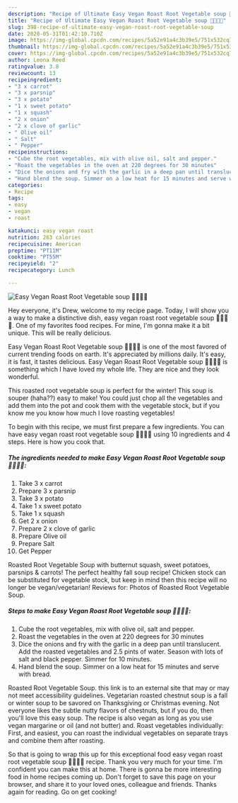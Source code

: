 ```yaml
---
description: "Recipe of Ultimate Easy Vegan Roast Root Vegetable soup 🥕🥔🧅🍠"
title: "Recipe of Ultimate Easy Vegan Roast Root Vegetable soup 🥕🥔🧅🍠"
slug: 398-recipe-of-ultimate-easy-vegan-roast-root-vegetable-soup
date: 2020-05-31T01:42:10.710Z
image: https://img-global.cpcdn.com/recipes/5a52e91a4c3b39e5/751x532cq70/easy-vegan-roast-root-vegetable-soup-🥕🥔🧅🍠-recipe-main-photo.jpg
thumbnail: https://img-global.cpcdn.com/recipes/5a52e91a4c3b39e5/751x532cq70/easy-vegan-roast-root-vegetable-soup-🥕🥔🧅🍠-recipe-main-photo.jpg
cover: https://img-global.cpcdn.com/recipes/5a52e91a4c3b39e5/751x532cq70/easy-vegan-roast-root-vegetable-soup-🥕🥔🧅🍠-recipe-main-photo.jpg
author: Leona Reed
ratingvalue: 3.8
reviewcount: 13
recipeingredient:
- "3 x carrot"
- "3 x parsnip"
- "3 x potato"
- "1 x sweet potato"
- "1 x squash"
- "2 x onion"
- "2 x clove of garlic"
- " Olive oil"
- " Salt"
- " Pepper"
recipeinstructions:
- "Cube the root vegetables, mix with olive oil, salt and pepper."
- "Roast the vegetables in the oven at 220 degrees for 30 minutes"
- "Dice the onions and fry with the garlic in a deep pan until translucent. Add the roasted vegetables and 2.5 pints of water. Season with lots of salt and black pepper. Simmer for 10 minutes."
- "Hand blend the soup. Simmer on a low heat for 15 minutes and serve with bread."
categories:
- Recipe
tags:
- easy
- vegan
- roast

katakunci: easy vegan roast 
nutrition: 263 calories
recipecuisine: American
preptime: "PT11M"
cooktime: "PT55M"
recipeyield: "2"
recipecategory: Lunch

---
```



![Easy Vegan Roast Root Vegetable soup 🥕🥔🧅🍠](https://img-global.cpcdn.com/recipes/5a52e91a4c3b39e5/751x532cq70/easy-vegan-roast-root-vegetable-soup-🥕🥔🧅🍠-recipe-main-photo.jpg)

Hey everyone, it's Drew, welcome to my recipe page. Today, I will show you a way to make a distinctive dish, easy vegan roast root vegetable soup 🥕🥔🧅🍠. One of my favorites food recipes. For mine, I'm gonna make it a bit unique. This will be really delicious.

Easy Vegan Roast Root Vegetable soup 🥕🥔🧅🍠 is one of the most favored of current trending foods on earth. It's appreciated by millions daily. It's easy, it is fast, it tastes delicious. Easy Vegan Roast Root Vegetable soup 🥕🥔🧅🍠 is something which I have loved my whole life. They are nice and they look wonderful.

This roasted root vegetable soup is perfect for the winter! This soup is souper (haha??) easy to make! You could just chop all the vegetables and add them into the pot and cook them with the vegetable stock, but if you know me you know how much I love roasting vegetables!


To begin with this recipe, we must first prepare a few ingredients. You can have easy vegan roast root vegetable soup 🥕🥔🧅🍠 using 10 ingredients and 4 steps. Here is how you cook that.

<!--inarticleads1-->

##### The ingredients needed to make Easy Vegan Roast Root Vegetable soup 🥕🥔🧅🍠:

1. Take 3 x carrot
1. Prepare 3 x parsnip
1. Take 3 x potato
1. Take 1 x sweet potato
1. Take 1 x squash
1. Get 2 x onion
1. Prepare 2 x clove of garlic
1. Prepare  Olive oil
1. Prepare  Salt
1. Get  Pepper


Roasted Root Vegetable Soup with butternut squash, sweet potatoes, parsnips &amp; carrots! The perfect healthy fall soup recipe! Chicken stock can be substituted for vegetable stock, but keep in mind then this recipe will no longer be vegan/vegetarian! Reviews for: Photos of Roasted Root Vegetable Soup. 

<!--inarticleads2-->

##### Steps to make Easy Vegan Roast Root Vegetable soup 🥕🥔🧅🍠:

1. Cube the root vegetables, mix with olive oil, salt and pepper.
1. Roast the vegetables in the oven at 220 degrees for 30 minutes
1. Dice the onions and fry with the garlic in a deep pan until translucent. Add the roasted vegetables and 2.5 pints of water. Season with lots of salt and black pepper. Simmer for 10 minutes.
1. Hand blend the soup. Simmer on a low heat for 15 minutes and serve with bread.


Roasted Root Vegetable Soup. this link is to an external site that may or may not meet accessibility guidelines. Vegetarian roasted chestnut soup is a fall or winter soup to be savored on Thanksgiving or Christmas evening. Not everyone likes the subtle nutty flavors of chestnuts, but if you do, then you&#39;ll love this easy soup. The recipe is also vegan as long as you use vegan margarine or oil (and not butter) and. Roast vegetables individually: First, and easiest, you can roast the individual vegetables on separate trays and combine them after roasting. 

So that is going to wrap this up for this exceptional food easy vegan roast root vegetable soup 🥕🥔🧅🍠 recipe. Thank you very much for your time. I'm confident you can make this at home. There is gonna be more interesting food in home recipes coming up. Don't forget to save this page on your browser, and share it to your loved ones, colleague and friends. Thanks again for reading. Go on get cooking!
